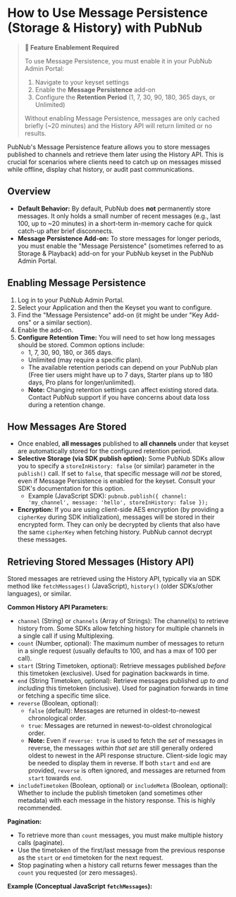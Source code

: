 # How to Use Message Persistence (Storage & History) with PubNub

> **🔑 Feature Enablement Required**
> 
> To use Message Persistence, you must enable it in your PubNub Admin Portal:
> 1. Navigate to your keyset settings
> 2. Enable the **Message Persistence** add-on
> 3. Configure the **Retention Period** (1, 7, 30, 90, 180, 365 days, or Unlimited)
> 
> Without enabling Message Persistence, messages are only cached briefly (~20 minutes) and the History API will return limited or no results.

PubNub's Message Persistence feature allows you to store messages published to channels and retrieve them later using the History API. This is crucial for scenarios where clients need to catch up on messages missed while offline, display chat history, or audit past communications.

## Overview

*   **Default Behavior:** By default, PubNub does **not** permanently store messages. It only holds a small number of recent messages (e.g., last 100, up to ~20 minutes) in a short-term in-memory cache for quick catch-up after brief disconnects.
*   **Message Persistence Add-on:** To store messages for longer periods, you must enable the "Message Persistence" (sometimes referred to as Storage & Playback) add-on for your PubNub keyset in the PubNub Admin Portal.

## Enabling Message Persistence

1.  Log in to your PubNub Admin Portal.
2.  Select your Application and then the Keyset you want to configure.
3.  Find the "Message Persistence" add-on (it might be under "Key Add-ons" or a similar section).
4.  Enable the add-on.
5.  **Configure Retention Time:** You will need to set how long messages should be stored. Common options include:
    *   1, 7, 30, 90, 180, or 365 days.
    *   Unlimited (may require a specific plan).
    *   The available retention periods can depend on your PubNub plan (Free tier users might have up to 7 days, Starter plans up to 180 days, Pro plans for longer/unlimited).
    *   **Note:** Changing retention settings can affect existing stored data. Contact PubNub support if you have concerns about data loss during a retention change.

## How Messages Are Stored

*   Once enabled, **all messages** published to **all channels** under that keyset are automatically stored for the configured retention period.
*   **Selective Storage (via SDK publish option):** Some PubNub SDKs allow you to specify a `storeInHistory: false` (or similar) parameter in the `publish()` call. If set to `false`, that specific message will *not* be stored, even if Message Persistence is enabled for the keyset. Consult your SDK's documentation for this option.
    *   Example (JavaScript SDK): `pubnub.publish({ channel: 'my_channel', message: 'hello', storeInHistory: false });`
*   **Encryption:** If you are using client-side AES encryption (by providing a `cipherKey` during SDK initialization), messages will be stored in their encrypted form. They can only be decrypted by clients that also have the same `cipherKey` when fetching history. PubNub cannot decrypt these messages.

## Retrieving Stored Messages (History API)

Stored messages are retrieved using the History API, typically via an SDK method like `fetchMessages()` (JavaScript), `history()` (older SDKs/other languages), or similar.

**Common History API Parameters:**

*   `channel` (String) or `channels` (Array of Strings): The channel(s) to retrieve history from. Some SDKs allow fetching history for multiple channels in a single call if using Multiplexing.
*   `count` (Number, optional): The maximum number of messages to return in a single request (usually defaults to 100, and has a max of 100 per call).
*   `start` (String Timetoken, optional): Retrieve messages published *before* this timetoken (exclusive). Used for pagination backwards in time.
*   `end` (String Timetoken, optional): Retrieve messages published *up to and including* this timetoken (inclusive). Used for pagination forwards in time or fetching a specific time slice.
*   `reverse` (Boolean, optional):
    *   `false` (default): Messages are returned in oldest-to-newest chronological order.
    *   `true`: Messages are returned in newest-to-oldest chronological order.
    *   **Note:** Even if `reverse: true` is used to fetch the *set* of messages in reverse, the messages *within that set* are still generally ordered oldest to newest in the API response structure. Client-side logic may be needed to display them in reverse. If both `start` and `end` are provided, `reverse` is often ignored, and messages are returned from `start` towards `end`.
*   `includeTimetoken` (Boolean, optional) or `includeMeta` (Boolean, optional): Whether to include the publish timetoken (and sometimes other metadata) with each message in the history response. This is highly recommended.

**Pagination:**
*   To retrieve more than `count` messages, you must make multiple history calls (paginate).
*   Use the timetoken of the first/last message from the previous response as the `start` or `end` timetoken for the next request.
*   Stop paginating when a history call returns fewer messages than the `count` you requested (or zero messages).

**Example (Conceptual JavaScript `fetchMessages`):**

